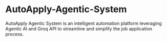 # AutoApply-Agentic-System
AutoApply Agentic System is an intelligent automation platform leveraging Agentic AI and Groq API to streamline and simplify the job application process.
